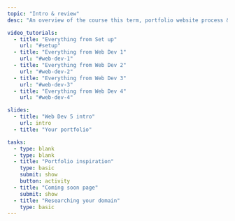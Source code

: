 ```yaml
---
topic: "Intro & review"
desc: "An overview of the course this term, portfolio website process & starting a coming soon page."

video_tutorials:
  - title: "Everything from Set up"
    url: "#setup"
  - title: "Everything from Web Dev 1"
    url: "#web-dev-1"
  - title: "Everything from Web Dev 2"
    url: "#web-dev-2"
  - title: "Everything from Web Dev 3"
    url: "#web-dev-3"
  - title: "Everything from Web Dev 4"
    url: "#web-dev-4"

slides:
  - title: "Web Dev 5 intro"
    url: intro
  - title: "Your portfolio"

tasks:
  - type: blank
  - type: blank
  - title: "Portfolio inspiration"
    type: basic
    submit: show
    button: activity
  - title: "Coming soon page"
    submit: show
  - title: "Researching your domain"
    type: basic
---
```

